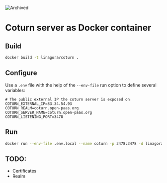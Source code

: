 ![Archived](https://img.shields.io/badge/Current_Status-archived-blue?style=flat)

# Coturn server as Docker container

## Build

``` sh
docker build -t linagora/coturn .
```

## Configure

Use a `.env` file with the help of the `--env-file` run option to define several variables:

```
# The public external IP the coturn server is exposed on
COTURN_EXTERNAL_IP=83.34.54.93
COTURN_REALM=coturn.open-paas.org
COTURN_SERVER_NAME=coturn.open-paas.org
COTURN_LISTENING_PORT=3478
```

## Run

```sh
docker run --env-file .env.local --name coturn -p 3478:3478 -d linagora/coturn
```

## TODO:

- Certificates
- Realm

